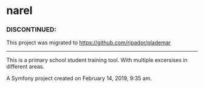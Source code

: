 # narel

### DISCONTINUED:
This project was migrated to https://github.com/ripador/plademar

---

This is a primary school student training tool.
With multiple excersises in different areas.

A Symfony project created on February 14, 2019, 9:35 am.
